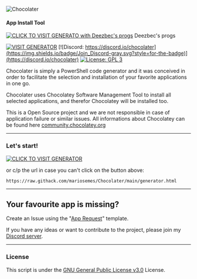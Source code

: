 ![Chocolater](https://raw.githubusercontent.com/mariosemes/Chocolater/main/images/simple-logo.jpg "Chocolater")
#### App Install Tool

[![CLICK TO VISIT GENERATO with Deezbec's progs](https://img.shields.io/badge/Click_To_Visit_Generator-blue.svg?style=for-the-badge)](https://raw.githack.com/Deezbec/Chocolater/main/generator_deezbec.html)
Deezbec's progs 

[![VISIT GENERATOR](https://img.shields.io/badge/Visit_Generator-blue.svg?style=for-the-badge)](https://raw.githack.com/mariosemes/Chocolater/main/generator.html)
[![Discord: https://discord.io/chocolater](https://img.shields.io/badge/Join_Discord-gray.svg?style=for-the-badge)](https://discord.io/chocolater)
[![License: GPL 3](https://img.shields.io/badge/License-GPL%203-blue.svg?style=for-the-badge&colorB=177DC1&label=license)](LICENSE)

Chocolater is simply a PowerShell code generator and it was conceived in order to facilitate the selection and installation of your favorite applications in one go.

Chocolater uses Chocolatey Software Management Tool to install all selected applications, and therefor Chocolatey will be installed too.

This is a Open Source project and we are not responsible in case of application failure or similar issues. All informations about Chocolatey can be found here [community.chocolatey.org](https://community.chocolatey.org "community.chocolatey.org")

------------
### Let's start!
[![CLICK TO VISIT GENERATOR](https://img.shields.io/badge/Click_To_Visit_Generator-blue.svg?style=for-the-badge)](https://raw.githack.com/mariosemes/Chocolater/main/generator.html)

or c/p the url in case you can't click on the button above:

    https://raw.githack.com/mariosemes/Chocolater/main/generator.html


------------
## Your favourite app is missing?
Create an Issue using the "[App Request](https://github.com/mariosemes/Chocolater/issues/new?assignees=mariosemes&labels=App+Request&template=app-request.md&title=App+name "App Request")" template.

If you have any ideas or want to contribute to the project, please join my [Discord server](https://discord.io/chocolater "Discord server").

------------
### License
This script is under the [GNU General Public License v3.0](https://github.com/mariosemes/Chocolater/blob/main/LICENSE "GNU General Public License v3.0") License.
